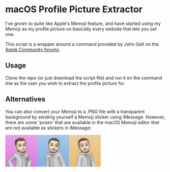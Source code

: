# macOS Profile Picture Extractor

I've grown to quite like Apple's Memoji feature, and have started using my Memoji as my profile picture on basically every website that lets you set one. 



This script is a wrapper around a command provided by John Galt on the [Apple Community forums](https://discussions.apple.com/thread/8027172?sortBy=best). 




## Usage

Clone the repo (or just download the script file) and run it on the command line as the user you wish to extract the profile picture for. 

## Alternatives

You can also convert your Memoji to a .PNG file with a transparent background by sending yourself a Memoji sticker using iMessage. However, there are some 'poses' that are available in the macOS Memoji editor that are not available as stickers in iMessage:

<img src='/images/pic10336.jpg' width='100'><img src='/images/pic18403.jpg' width='100'><img src='/images/pic19964.jpg' width='100'>



